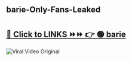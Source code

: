 
 ## barie-Only-Fans-Leaked

# <h2><a href="https://clipsfans.com/barie&ref=git">🔗 Click to LINKS ⏩⏩ 👉 🟢 barie </a></h2>

<a href="https://clipsfans.com/barie&ref=git" rel="nofollow" data-target="animated-image.originalLink"><img src="https://i.ibb.co.com/xMMVF88/686577567.gif" alt="Viral Video Original" style="max-width: 100%; display: inline-block;" data-target="animated-image.originalImage"></a>
